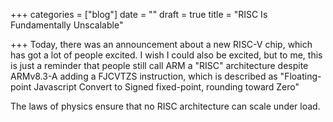 +++
categories = ["blog"]
date = ""
draft = true
title = "RISC Is Fundamentally Unscalable"

+++
    Today, there was an announcement about a new RISC-V chip, which has got a lot of people excited. I wish I could also be excited, but to me, this is just a reminder that people still call ARM a "RISC" architecture despite ARMv8.3-A adding a FJCVTZS instruction, which is described as "Floating-point Javascript Convert to Signed fixed-point, rounding toward Zero"

The laws of physics ensure that no RISC architecture can scale under load. 